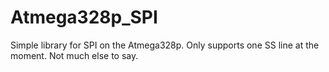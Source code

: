 # Atmega328p_SPI
Simple library for SPI on the Atmega328p.
Only supports one SS line at the moment.
Not much else to say.
